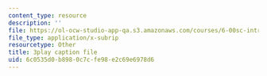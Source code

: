 ```yaml
---
content_type: resource
description: ''
file: https://ol-ocw-studio-app-qa.s3.amazonaws.com/courses/6-00sc-introduction-to-computer-science-and-programming-spring-2011/6c0535d0b8980c7cfe98e2c69e6978d6_TIQTYgmavC4.srt
file_type: application/x-subrip
resourcetype: Other
title: 3play caption file
uid: 6c0535d0-b898-0c7c-fe98-e2c69e6978d6
---
```

